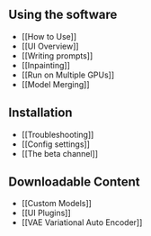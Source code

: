 ## Using the software
*  [[How to Use]]
*  [[UI Overview]]
*  [[Writing prompts]]
*  [[Inpainting]]
*  [[Run on Multiple GPUs]]
*  [[Model Merging]]

## Installation
*  [[Troubleshooting]]
*  [[Config settings]]
*  [[The beta channel]]

## Downloadable Content
* [[Custom Models]]
* [[UI Plugins]]
* [[VAE Variational Auto Encoder]]
